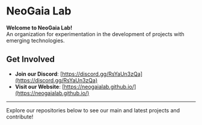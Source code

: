 # NeoGaia Lab

**Welcome to NeoGaia Lab!**  
An organization for experimentation in the development of projects with emerging technologies.

## Get Involved
- **Join our Discord**: [https://discord.gg/RsYaUn3zQa](https://discord.gg/RsYaUn3zQa)
- **Visit our Website**: [https://neogaialab.github.io/](https://neogaialab.github.io/)

---

Explore our repositories below to see our main and latest projects and contribute!
